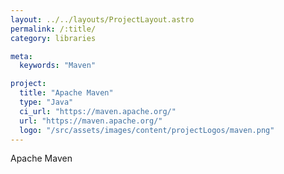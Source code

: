 ```yaml
---
layout: ../../layouts/ProjectLayout.astro
permalink: /:title/
category: libraries

meta:
  keywords: "Maven"

project:
  title: "Apache Maven"
  type: "Java"
  ci_url: "https://maven.apache.org/"
  url: "https://maven.apache.org/"
  logo: "/src/assets/images/content/projectLogos/maven.png"
---
```


<p>Apache Maven</p>
